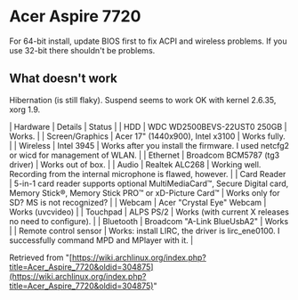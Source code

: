 # Acer Aspire 7720

For 64-bit install, update BIOS first to fix ACPI and wireless problems. If you use 32-bit there shouldn't be problems.

## What doesn't work

Hibernation (is still flaky). Suspend seems to work OK with kernel 2.6.35, xorg 1.9.

| Hardware | Details | Status |
| HDD | WDC WD2500BEVS-22UST0 250GB | Works. |
| Screen/Graphics | Acer 17" (1440x900), Intel x3100 | Works fully. |
| Wireless | Intel 3945 | Works after you install the firmware. I used netcfg2 or wicd for management of WLAN. |
| Ethernet | Broadcom BCM5787 (tg3 driver) | Works out of box. |
| Audio | Realtek ALC268 | Working well. Recording from the internal microphone is flawed, however. |
| Card Reader | 5-in-1 card reader supports optional MultiMediaCard™, Secure Digital card, Memory Stick®, Memory Stick PRO™ or xD-Picture Card™ | Works only for SD? MS is not recognized? |
| Webcam | Acer "Crystal Eye" Webcam | Works (uvcvideo) |
| Touchpad | ALPS PS/2 | Works (with current X releases no need to configure). |
| Bluetooth | Broadcom "A-Link BlueUsbA2" | Works |
| Remote control sensor | Works: install LIRC, the driver is lirc_ene0100\. I successfully command MPD and MPlayer with it. |

Retrieved from "[https://wiki.archlinux.org/index.php?title=Acer_Aspire_7720&oldid=304875](https://wiki.archlinux.org/index.php?title=Acer_Aspire_7720&oldid=304875)"